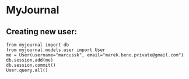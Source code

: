 # MyJournal


## Creating new user:
```
from myjournal import db
from myjournal.models.user import User
me = User(username="marcussk", email="marek.beno.private@gmail.com")
db.session.add(me)
db.session.commit()
User.query.all()
```
